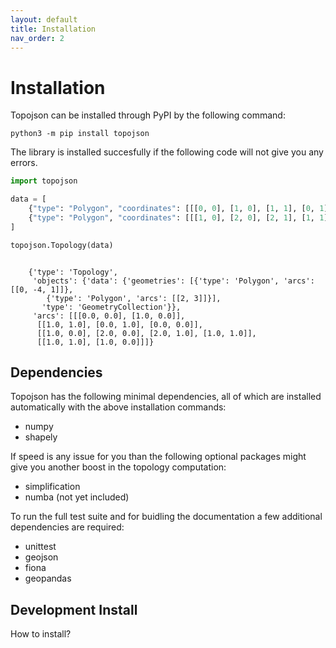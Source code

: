 ```yaml
---
layout: default
title: Installation
nav_order: 2
---
```


# Installation

Topojson can be installed through PyPI by the following command:

```
python3 -m pip install topojson
```

The library is installed succesfully if the following code will not give you any errors.

```python
import topojson

data = [
    {"type": "Polygon", "coordinates": [[[0, 0], [1, 0], [1, 1], [0, 1], [0, 0]]]},
    {"type": "Polygon", "coordinates": [[[1, 0], [2, 0], [2, 1], [1, 1], [1, 0]]]}
]

topojson.Topology(data)
```

```

    {'type': 'Topology',
     'objects': {'data': {'geometries': [{'type': 'Polygon', 'arcs': [[0, -4, 1]]},
        {'type': 'Polygon', 'arcs': [[2, 3]]}],
       'type': 'GeometryCollection'}},
     'arcs': [[[0.0, 0.0], [1.0, 0.0]],
      [[1.0, 1.0], [0.0, 1.0], [0.0, 0.0]],
      [[1.0, 0.0], [2.0, 0.0], [2.0, 1.0], [1.0, 1.0]],
      [[1.0, 1.0], [1.0, 0.0]]]}

```

## Dependencies

Topojson has the following minimal dependencies, all of which are installed automatically with the above installation commands:

- numpy
- shapely

If speed is any issue for you than the following optional packages might give you another boost in the topology computation:

- simplification
- numba (not yet included)

To run the full test suite and for buidling the documentation a few additional dependencies are required:

- unittest
- geojson
- fiona
- geopandas

## Development Install

How to install?

